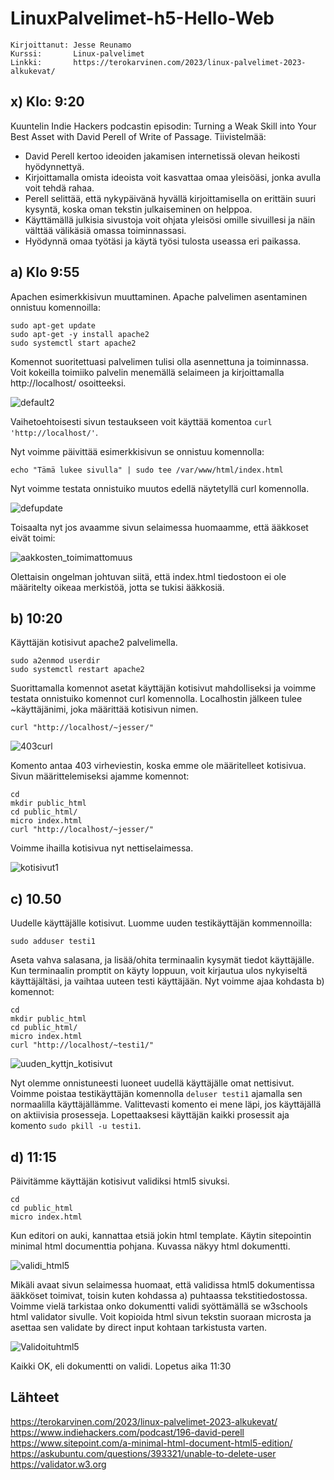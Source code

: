 # LinuxPalvelimet-h5-Hello-Web
    Kirjoittanut: Jesse Reunamo
    Kurssi:       Linux-palvelimet
    Linkki:       https://terokarvinen.com/2023/linux-palvelimet-2023-alkukevat/

## x) Klo: 9:20
Kuuntelin Indie Hackers podcastin episodin: Turning a Weak Skill into Your Best Asset with David Perell of Write of Passage.
Tiivistelmää:
- David Perell kertoo ideoiden jakamisen internetissä olevan heikosti hyödynnettyä.
- Kirjoittamalla omista ideoista voit kasvattaa omaa yleisöäsi, jonka avulla voit tehdä rahaa. 
- Perell selittää, että nykypäivänä hyvällä kirjoittamisella on erittäin suuri kysyntä, koska oman tekstin julkaiseminen on helppoa.
- Käyttämällä julkisia sivustoja voit ohjata yleisösi omille sivuillesi ja näin välttää välikäsiä omassa toiminnassasi.
- Hyödynnä omaa työtäsi ja käytä työsi tulosta useassa eri paikassa. 

## a) Klo 9:55
Apachen esimerkkisivun muuttaminen. Apache palvelimen asentaminen onnistuu komennoilla:

    sudo apt-get update
    sudo apt-get -y install apache2
    sudo systemctl start apache2
    
Komennot suoritettuasi palvelimen tulisi olla asennettuna ja toiminnassa. Voit kokeilla toimiiko palvelin menemällä selaimeen ja kirjoittamalla http://localhost/ osoitteeksi.

![default2](https://user-images.githubusercontent.com/112503770/216285860-ef62385e-fb1b-4a1b-a55e-55d2af640aa3.png)


Vaihetoehtoisesti sivun testaukseen voit käyttää komentoa `curl 'http://localhost/'`.

Nyt voimme päivittää esimerkkisivun se onnistuu komennolla:

    echo "Tämä lukee sivulla" | sudo tee /var/www/html/index.html

Nyt voimme testata onnistuiko muutos edellä näytetyllä curl komennolla. 

![defupdate](https://user-images.githubusercontent.com/112503770/216287066-2a8343ab-70da-49f1-b6d7-cb0cd84a2cd9.png)

Toisaalta nyt jos avaamme sivun selaimessa huomaamme, että ääkkoset eivät toimi:

![aakkosten_toimimattomuus](https://user-images.githubusercontent.com/112503770/216287099-34b404ad-5123-4abf-9577-2afdb6a1fbf2.png)

Olettaisin ongelman johtuvan siitä, että index.html tiedostoon ei ole määritelty oikeaa merkistöä, jotta se tukisi ääkkosiä. 

## b) 10:20
Käyttäjän kotisivut apache2 palvelimella.

    sudo a2enmod userdir
    sudo systemctl restart apache2
    
Suorittamalla komennot asetat käyttäjän kotisivut mahdolliseksi ja voimme testata onnistuiko komennot curl komennolla. Localhostin jälkeen tulee ~käyttäjänimi, joka määrittää kotisivun nimen.

    curl "http://localhost/~jesser/"
    
![403curl](https://user-images.githubusercontent.com/112503770/216286498-63661b9c-4d03-4870-a5be-b0b9e4860d87.png)

    
Komento antaa 403 virheviestin, koska emme ole määritelleet kotisivua. Sivun määrittelemiseksi ajamme komennot:

    cd
    mkdir public_html
    cd public_html/
    micro index.html
    curl "http://localhost/~jesser/"

Voimme ihailla kotisivua nyt nettiselaimessa. 

![kotisivut1](https://user-images.githubusercontent.com/112503770/216286693-9702b366-bcf0-400f-a235-e5858ca3471f.png)


## c) 10.50
Uudelle käyttäjälle kotisivut. Luomme uuden testikäyttäjän kommennoilla:

    sudo adduser testi1
    
Aseta vahva salasana, ja lisää/ohita terminaalin kysymät tiedot käyttäjälle. Kun terminaalin promptit on käyty loppuun, voit kirjautua ulos nykyiseltä käyttäjältäsi, ja vaihtaa uuteen testi käyttäjään. Nyt voimme ajaa kohdasta b) komennot:

    cd
    mkdir public_html
    cd public_html/
    micro index.html
    curl "http://localhost/~testi1/"

![uuden_kyttjn_kotisivut](https://user-images.githubusercontent.com/112503770/216286058-d7aaa1db-5b3e-4c1c-a5df-c9e4a787cfb5.png)


Nyt olemme onnistuneesti luoneet uudellä käyttäjälle omat nettisivut. Voimme poistaa testikäyttäjän komennolla `deluser testi1` ajamalla sen normaalilla käyttäjällämme. Valittevasti komento ei mene läpi, jos käyttäjällä on aktiivisia prosesseja. Lopettaaksesi käyttäjän kaikki prosessit aja komento `sudo pkill -u testi1`.
## d) 11:15
Päivitämme käyttäjän kotisivut validiksi html5 sivuksi.

    cd
    cd public_html
    micro index.html

Kun editori on auki, kannattaa etsiä jokin html template. Käytin sitepointin minimal html documenttia pohjana. Kuvassa näkyy html dokumentti.

![validi_html5](https://user-images.githubusercontent.com/112503770/216286275-fb782d84-b966-4b6c-a276-32f3a3903d31.png)

Mikäli avaat sivun selaimessa huomaat, että validissa html5 dokumentissa ääkköset toimivat, toisin kuten kohdassa a) puhtaassa tekstitiedostossa.
Voimme vielä tarkistaa onko dokumentti validi syöttämällä se w3schools html validator sivulle. Voit kopioida html sivun tekstin suoraan microsta ja asettaa sen validate by direct input kohtaan tarkistusta varten.

![Validoituhtml5](https://user-images.githubusercontent.com/112503770/216286860-aad1dbf3-6031-4fb6-a604-16d25c305416.png)

Kaikki OK, eli dokumentti on validi.
Lopetus aika 11:30
## Lähteet

https://terokarvinen.com/2023/linux-palvelimet-2023-alkukevat/
https://www.indiehackers.com/podcast/196-david-perell
https://www.sitepoint.com/a-minimal-html-document-html5-edition/
https://askubuntu.com/questions/393321/unable-to-delete-user
https://validator.w3.org

